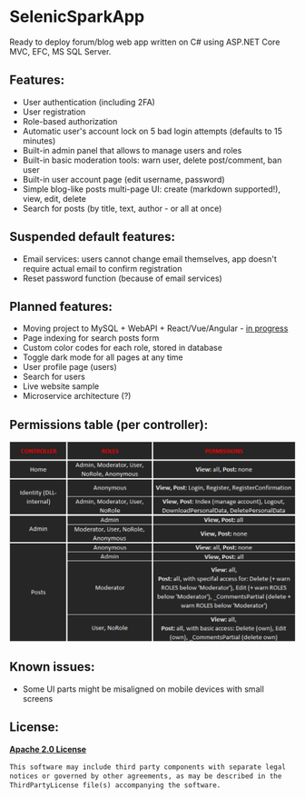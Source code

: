 # SelenicSparkApp
Ready to deploy forum/blog web app written on C# using ASP.NET Core MVC, EFC, MS SQL Server.

## Features:
- User authentication (including 2FA)
- User registration
- Role-based authorization
- Automatic user's account lock on 5 bad login attempts (defaults to 15 minutes)
- Built-in admin panel that allows to manage users and roles
- Built-in basic moderation tools: warn user, delete post/comment, ban user
- Built-in user account page (edit username, password)
- Simple blog-like posts multi-page UI: create (markdown supported!), view, edit, delete
- Search for posts (by title, text, author - or all at once)

## Suspended default features:
- Email services: users cannot change email themselves, app doesn't require actual email to confirm registration
- Reset password function (because of email services)

## Planned features:
- Moving project to MySQL + WebAPI + React/Vue/Angular - [in progress](https://github.com/HardcoreMagazine/SelenicSparkApp_v2_WebAPI)
- Page indexing for search posts form
- Custom color codes for each role, stored in database
- Toggle dark mode for all pages at any time
- User profile page (users)
- Search for users
- Live website sample  
- Microservice architecture (?)

## Permissions table (per controller):
![](permissions_table.png)  

## Known issues:
- Some UI parts might be misaligned on mobile devices with small screens

## License:
**[Apache 2.0 License](LICENSE)**
```
This software may include third party components with separate legal 
notices or governed by other agreements, as may be described in the 
ThirdPartyLicense file(s) accompanying the software.
```
